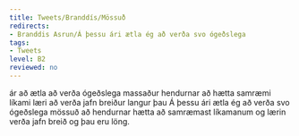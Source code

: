 ```yaml
---
title: Tweets/Branddís/Mössuð
redirects:
- Branddis Asrun/Á þessu ári ætla ég að verða svo ógeðslega
tags:
- Tweets
level: B2
reviewed: no
---
```

<vocabulary>
ár
að ætla
að verða
ógeðslega
massaður
hendurnar
að hætta
samræmi
líkami
læri
að verða
jafn
breiður
langur
þau
</vocabulary>
<Tweet
data-translate="true"audio="nHTo.mp3"
id="815344952162983936"
date="1483228359000"
favorites="45"
user_name="Branddís Ásrún"
handle="Branddis_Asrun"
user_picture="Tweet-Branddis_Asrun-vfvk14.jpg"
verified=""
>Á þessu ári ætla ég að verða svo ógeðslega mössuð að hendurnar hætta að samræmast líkamanum og lærin verða jafn breið og þau eru löng.</Tweet>
